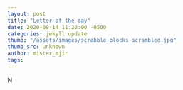 ```yaml
---
layout: post
title: "Letter of the day"
date: 2020-09-14 11:20:00 -0500
categories: jekyll update
thumb: "/assets/images/scrabble_blocks_scrambled.jpg"
thumb_src: unknown
author: mister_mjir
tags:
---
```

N
